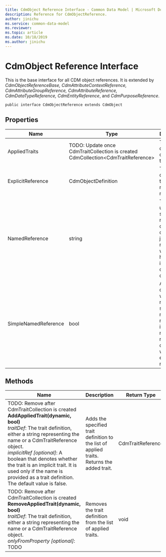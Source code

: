 ```yaml
---
title: CdmObject Reference Interface - Common Data Model | Microsoft Docs
description: Reference for CdmObjectReference.
author: jinichu
ms.service: common-data-model
ms.reviewer: 
ms.topic: article
ms.date: 10/18/2019
ms.author: jinichu
---
```


# CdmObject Reference Interface

This is the base interface for all CDM object references. It is extended by *CdmObjectReferenceBase, CdmAttributeContextReference, CdmAttributeGroupReference, CdmAttributeReference, CdmDataTypeReference, CdmEntityReference*, and *CdmPurposeReference*.

```
public interface CdmObjectReference extends CdmObject
```

## Properties
|Name|Type|Description|
|---|---|---|
|AppliedTraits|TODO: Update once CdmTraitCollection is created<br/>CdmCollection\<CdmTraitReference>|The collection of applied traits.|
|ExplicitReference|CdmObjectDefinition|The object definition that this reference is referencing.|
|NamedReference|string|The string used to simply reference different concepts just by name without having to include any other extra data.|
|SimpleNamedReference|bool|A boolean denoting whether the reference is simple named or not. If true, it will use a named reference, otherwise it will use an explicit reference.|

## Methods
|Name|Description|Return Type|
|---|---|---|
|TODO: Remove after CdmTraitCollection is created<br/>**AddAppliedTrait(dynamic, bool)**<br />*traitDef*: The trait definition, either a string representing the name or a CdmTraitReference object.<br/>*implicitRef [optional]*: A boolean that denotes whether the trait is an implicit trait. It is used only if the name is provided as a trait definition. The default value is false.|Adds the specified trait definition to the list of applied traits. Returns the added trait.|CdmTraitReference|
|TODO: Remove after CdmTraitCollection is created<br/>**RemoveAppliedTrait(dynamic, bool)**<br />*traitDef*: The trait definition, either a string representing the name or a CdmTraitReference object.<br/>*onlyFromProperty [optional]*: TODO |Removes the trait definition from the list of applied traits. |void|

